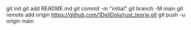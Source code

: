 git init
git add README.md
git commit -m "initial"
git branch -M main
git remote add origin https://github.com/1DeliDolu/rust_teorie.git
git push -u origin main